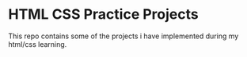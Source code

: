 # HTML CSS Practice Projects

This repo contains some of the projects i have implemented during my html/css learning.
